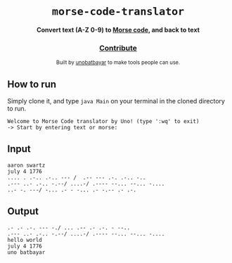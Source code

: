 <div align="center">
  <h1><code>morse-code-translator</code></h1>

  <strong>Convert text (A-Z 0-9) to <a href="https://en.wikipedia.org/wiki/Morse_code">Morse code</a>, and back to text </strong>

<h3>
    <a href="https://github.com/unobatbayar/morse-code-translator/pull/new/master">Contribute</a>
  </h3>

  <sub> Built by <a href="https:/unobatbayar.github.io">unobatbayar</a> to make tools people can use.</sub>
</div>

## How to run
Simply clone it, and type `java Main` on your terminal in the cloned directory to run.

    Welcome to Morse Code translator by Uno! (type ':wq' to exit)
    -> Start by entering text or morse:
 
## Input 
    aaron swartz
    july 4 1776
    .... . .-.. .-.. --- /  .-- --- .-. .-.. -..
    .--- ..- .-.. -.--/ ....-/ .---- --... --... -....
    ..- -. ---/ -... .- - -... .- -.-- .- .-.
  
## Output
    .- .- .-. --- -./ ... .-- .- .-. - --..
    .--- ..- .-.. -.--/ ....-/ .---- --... --... -....
    hello world
    july 4 1776
    uno batbayar

